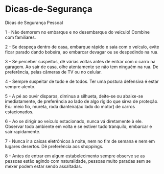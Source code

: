 # Dicas-de-Segurança
Dicas de Segurança Pessoal


1 - Não demorem no embarque e no desembarque do veiculo!
Combine com familiares.

2 - Se despeça dentro de casa, embarque rápido e saia com o veículo, evite ficar parado dando bobeira, ao embarcar devagar ou se despedindo na rua.

3 - Se perceber suspeitos, dê várias voltas antes de entrar com o carro na garagem. Ao sair de casa, olhe atentamente se não tem ninguém na rua. De preferência, pelas câmeras de TV ou no celular.

4 -  Sempre suspeitar de tudo e de todos. 
Ter uma postura defensiva é estar sempre atento.

5 - A pé ao ouvir disparos, diminua a silhueta, deite-se ou abaixe-se imediatamente, de preferência ao lado de algo rígido que sirva de proteção. Ex.: meio fio, mureta, roda dianteira(ao lado do motor) de carros estacionados.

6 - Ao se dirigir ao veículo estacionado, nunca vá diretamente à ele. Observar todo ambiente em volta e se estiver tudo tranquilo, embarcar e sair rapidamente. 

7 - Nunca ir a caixas eletrônicos à noite, nem no fim de semana e nem em lugares desertos. Dê preferência aos shoppings.

8 - Antes de entrar em algum estabelecimento sempre observe se as pessoas estão agindo com naturalidade, pessoas muito paradas sem se mexer podem estar sendo assaltadas.

